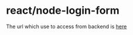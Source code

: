 # react/node-login-form

The url which use to access from backend is [here](https://mynew-user.herokuapp.com/users/register)

